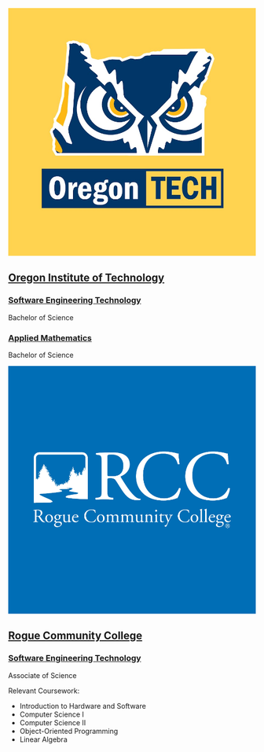 <div class="education-list">
    <div class="education-tile ui-element">
        <a class="education-banner education-banner-oit" href="https://www.oit.edu" target="_blank">
            <img src="/media/oregon-tech-owl-logo.png" alt="Oregon Institute of Technology logo" class="education-logo education-logo-oit">
        </a>
        <div class="education-information">
            <a class="education-institution-link" href="https://www.oit.edu" target="_blank">
                <h2 class="education-institution">Oregon Institute of Technology</h2>
            </a>
            <div class="education-time-ago">
                <div class="time-ago-status tooltip-element">
                    <span class="time-ago-icon"></span>
                    <span class="time-ago-date" data-started="2026-09-28" data-graduate="2029-06-16"></span>
                    <span class="tooltip"></span>
                </div>
            </div>
            <div class="education-degree">
                <a class="education-major-link" href="https://www.oit.edu/academics/degrees/software-engineering-technology" target="_blank">
                    <h3 class="education-major">Software Engineering Technology</h3>
                </a>
                <p class="education-type">Bachelor of Science</p>
            </div>
            <div class="education-degree">
                <a class="education-major-link" href="https://www.oit.edu/academics/degrees/applied-mathematics" target="_blank">
                    <h3 class="education-major">Applied Mathematics</h3>
                </a>
                <p class="education-type">Bachelor of Science</p>
            </div>
        </div>
    </div>
    <div class="education-tile ui-element">
        <a class="education-banner education-banner-rcc" href="https://www.roguecc.edu" target="_blank">
            <img src="/media/rogue-community-college-logo.png" alt="Rogue Community College logo" class="education-logo education-logo-rcc">
        </a>
        <div class="education-information">
            <a class="education-institution-link" href="https://www.roguecc.edu" target="_blank">
                <h2 class="education-institution">Rogue Community College</h2>
            </a>
            <div class="education-time-ago">
                <div class="time-ago-status tooltip-element">
                    <span class="time-ago-icon"></span>
                    <span class="time-ago-date" data-started="2024-09-30" data-graduate="2026-06-13"></span>
                    <span class="tooltip"></span>
                </div>
            </div>
            <div class="education-degree">
                <a class="education-major-link" href="https://catalog.roguecc.edu/preview_program.php?catoid=17&poid=2316" target="_blank">
                    <h3 class="education-major">Software Engineering Technology</h3>
                </a>
                <p class="education-type">Associate of Science</p>
                <div class="education-relevant-coursework">
                    <p>Relevant Coursework:</p>
                    <ul class="education-relevant-coursework-list">
                        <li>
                            Introduction to Hardware and Software
                            <span class="tool-tags education-relevant-coursework-tools" data-technologies="bash, powershell"></span>
                        </li>
                        <li>
                            Computer Science I
                            <span class="tool-tags education-relevant-coursework-tools" data-technologies="cpp"></span>
                        </li>
                        <li>
                            Computer Science II
                            <span class="tool-tags education-relevant-coursework-tools" data-technologies="cpp"></span>
                        </li>
                        <li>
                            Object-Oriented Programming
                            <span class="tool-tags education-relevant-coursework-tools" data-technologies="cpp"></span>
                        </li>
                        <li>
                            Linear Algebra
                        </li>
                    </ul>
                </div>
            </div>
        </div>
    </div>
</div>